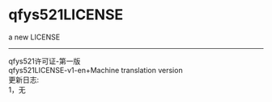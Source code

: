 # qfys521LICENSE
a new LICENSE


----
qfys521许可证-第一版   
qfys521LICENSE-v1-en+Machine translation version     
更新日志:   
1，无
